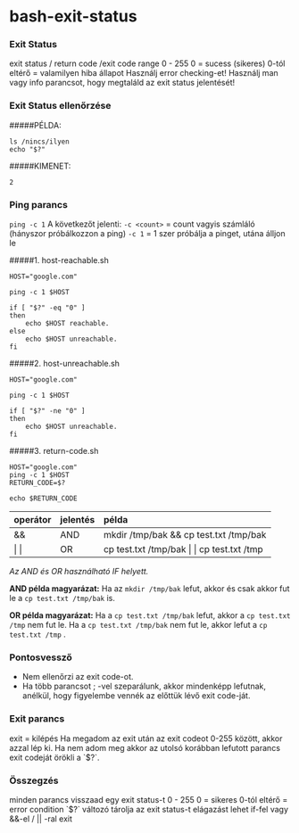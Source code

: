 # bash-exit-status

<h3>Exit Status</h3>
exit status / return code /exit code
range 0 - 255
0 = sucess (sikeres)
0-tól eltérő = valamilyen hiba állapot
Használj error checking-et!
Használj man vagy info parancsot, hogy megtaláld az exit status jelentését!


<h3>Exit Status ellenőrzése</h3>

#####PÉLDA:
```
ls /nincs/ilyen
echo "$?"
```
#####KIMENET:
```
2
```

<h3>Ping parancs</h3>

`ping -c 1`
A következőt jelenti:
`-c <count>` = count vagyis számláló (hányszor próbálkozzon a ping)
`-c 1` = 1 szer próbálja a pinget, utána álljon le

#####1. host-reachable.sh

```
HOST="google.com"

ping -c 1 $HOST

if [ "$?" -eq "0" ]
then
    echo $HOST reachable.
else
    echo $HOST unreachable.
fi
```

#####2. host-unreachable.sh

```
HOST="google.com"

ping -c 1 $HOST

if [ "$?" -ne "0" ]
then
    echo $HOST unreachable.
fi

```

#####3. return-code.sh

```
HOST="google.com"
ping -c 1 $HOST
RETURN_CODE=$?

echo $RETURN_CODE

```
| operátor | jelentés | példa |
|:-|:-|:-|
| && | AND | mkdir /tmp/bak && cp test.txt /tmp/bak |
| &#124; &#124;| OR | cp test.txt /tmp/bak &#124; &#124; cp test.txt /tmp |


*Az AND és OR használható IF helyett.*

**AND példa magyarázat:**
Ha az `mkdir /tmp/bak` lefut, akkor és csak akkor fut le a `cp test.txt /tmp/bak` is.

**OR példa magyarázat:**
Ha a `cp test.txt /tmp/bak` lefut, akkor a `cp test.txt /tmp` nem fut le.
Ha a `cp test.txt /tmp/bak` nem fut le, akkor lefut a `cp test.txt /tmp` .

<h3>Pontosvessző</h3>

- Nem ellenőrzi az exit code-ot.
- Ha több parancsot ; -vel szeparálunk, akkor mindenképp lefutnak, anélkül, hogy figyelembe vennék az előttük lévő exit code-ját.

<h3>Exit parancs</h3>
exit = kilépés
Ha megadom az exit után az exit codeot 0-255 között, akkor azzal lép ki.
Ha nem adom meg akkor az utolsó korábban lefutott parancs exit codeját örökli a `$?`.

<h3>Összegzés</h3>
minden parancs visszaad egy exit status-t
0 - 255
0 = sikeres
0-tól eltérő = error condition
`$?` változó tárolja az exit status-t
elágazást lehet if-fel vagy &&-el / || -ral
exit


